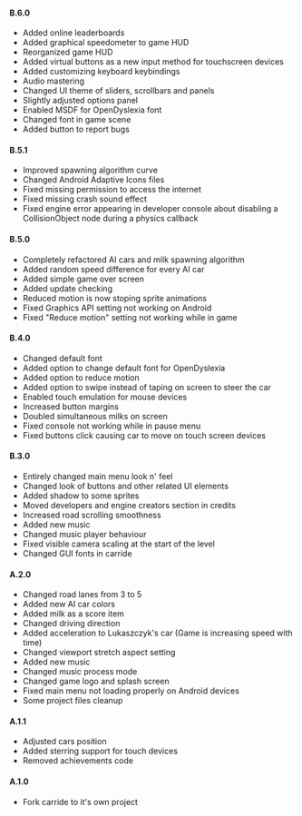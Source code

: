 #### B.6.0
 - Added online leaderboards
 - Added graphical speedometer to game HUD
 - Reorganized game HUD
 - Added virtual buttons as a new input method for touchscreen devices
 - Added customizing keyboard keybindings
 - Audio mastering
 - Changed UI theme of sliders, scrollbars and panels
 - Slightly adjusted options panel
 - Enabled MSDF for OpenDyslexia font
 - Changed font in game scene
 - Added button to report bugs

#### B.5.1
 - Improved spawning algorithm curve
 - Changed Android Adaptive Icons files
 - Fixed missing permission to access the internet
 - Fixed missing crash sound effect
 - Fixed engine error appearing in developer console about disabling a CollisionObject node during a physics callback

#### B.5.0
 - Completely refactored AI cars and milk spawning algorithm
 - Added random speed difference for every AI car
 - Added simple game over screen
 - Added update checking
 - Reduced motion is now stoping sprite animations
 - Fixed Graphics API setting not working on Android
 - Fixed "Reduce motion" setting not working while in game

#### B.4.0
 - Changed default font
 - Added option to change default font for OpenDyslexia
 - Added option to reduce motion
 - Added option to swipe instead of taping on screen to steer the car
 - Enabled touch emulation for mouse devices
 - Increased button margins
 - Doubled simultaneous milks on screen
 - Fixed console not working while in pause menu
 - Fixed buttons click causing car to move on touch screen devices

#### B.3.0
 - Entirely changed main menu look n' feel
 - Changed look of buttons and other related UI elements
 - Added shadow to some sprites
 - Moved developers and engine creators section in credits
 - Increased road scrolling smoothness
 - Added new music
 - Changed music player behaviour
 - Fixed visible camera scaling at the start of the level
 - Changed GUI fonts in carride

#### A.2.0
 - Changed road lanes from 3 to 5
 - Added new AI car colors
 - Added milk as a score item
 - Changed driving direction
 - Added acceleration to Lukaszczyk's car (Game is increasing speed with time)
 - Changed viewport stretch aspect setting
 - Added new music
 - Changed music process mode
 - Changed game logo and splash screen
 - Fixed main menu not loading properly on Android devices
 - Some project files cleanup

#### A.1.1
 - Adjusted cars position
 - Added sterring support for touch devices
 - Removed achievements code

#### A.1.0
 - Fork carride to it's own project
